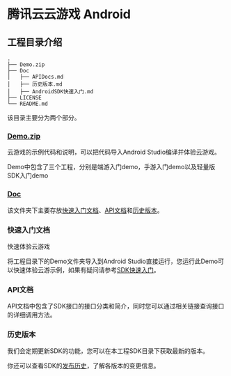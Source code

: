 # 腾讯云云游戏 Android



## 工程目录介绍

```shell
.
├── Demo.zip
├── Doc
│   ├── APIDocs.md
│   ├── 历史版本.md
│   ├── AndroidSDK快速入门.md
├── LICENSE
└── README.md
```

该目录主要分为两个部分。

### [Demo.zip](Demo.zip)

云游戏的示例代码和说明，可以把代码导入Android Studio编译并体验云游戏。

Demo中包含了三个工程，分别是端游入门demo，手游入门demo以及轻量版SDK入门demo

### [Doc](Doc)

该文件夹下主要存放[快速入门文档](Doc/AndroidSDK快速入门.md)、[API文档](Doc/APIDocs)和[历史版本](Doc/历史版本)。

### 快速入门文档

快速体验云游戏

将工程目录下的Demo文件夹导入到Android Studio直接运行，您运行此Demo可以快速体验云游示例，如果有疑问请参考[SDK快速入门](Doc/AndroidSDK快速入门.md)。

### API文档

API文档中包含了SDK接口的接口分类和简介，同时您可以通过相关链接查询接口的详细调用方法。

### 历史版本

我们会定期更新SDK的功能，您可以在本工程SDK目录下获取最新的版本。

你还可以查看SDK的[发布历史](Doc/历史版本.md)，了解各版本的变更信息。
